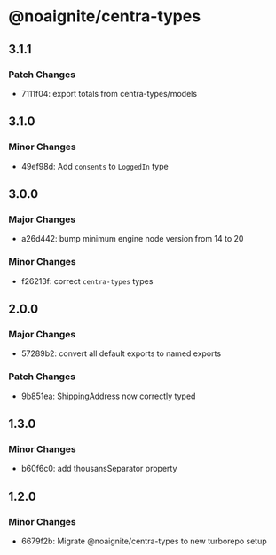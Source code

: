 # @noaignite/centra-types

## 3.1.1

### Patch Changes

- 7111f04: export totals from centra-types/models

## 3.1.0

### Minor Changes

- 49ef98d: Add `consents` to `LoggedIn` type

## 3.0.0

### Major Changes

- a26d442: bump minimum engine node version from 14 to 20

### Minor Changes

- f26213f: correct `centra-types` types

## 2.0.0

### Major Changes

- 57289b2: convert all default exports to named exports

### Patch Changes

- 9b851ea: ShippingAddress now correctly typed

## 1.3.0

### Minor Changes

- b60f6c0: add thousansSeparator property

## 1.2.0

### Minor Changes

- 6679f2b: Migrate @noaignite/centra-types to new turborepo setup
